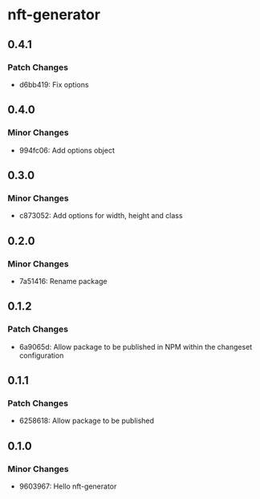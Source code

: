 # nft-generator

## 0.4.1

### Patch Changes

- d6bb419: Fix options

## 0.4.0

### Minor Changes

- 994fc06: Add options object

## 0.3.0

### Minor Changes

- c873052: Add options for width, height and class

## 0.2.0

### Minor Changes

- 7a51416: Rename package

## 0.1.2

### Patch Changes

- 6a9065d: Allow package to be published in NPM within the changeset configuration

## 0.1.1

### Patch Changes

- 6258618: Allow package to be published

## 0.1.0

### Minor Changes

- 9603967: Hello nft-generator
